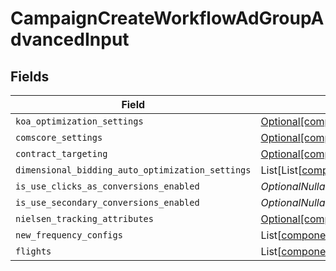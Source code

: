 # CampaignCreateWorkflowAdGroupAdvancedInput


## Fields

| Field                                                                                                                                          | Type                                                                                                                                           | Required                                                                                                                                       | Description                                                                                                                                    |
| ---------------------------------------------------------------------------------------------------------------------------------------------- | ---------------------------------------------------------------------------------------------------------------------------------------------- | ---------------------------------------------------------------------------------------------------------------------------------------------- | ---------------------------------------------------------------------------------------------------------------------------------------------- |
| `koa_optimization_settings`                                                                                                                    | [Optional[components.AdGroupWorkflowKoaOptimizationSettingsInput]](../../models/components/adgroupworkflowkoaoptimizationsettingsinput.md)     | :heavy_minus_sign:                                                                                                                             | N/A                                                                                                                                            |
| `comscore_settings`                                                                                                                            | [Optional[components.AdGroupWorkflowComscoreSettingsInput]](../../models/components/adgroupworkflowcomscoresettingsinput.md)                   | :heavy_minus_sign:                                                                                                                             | N/A                                                                                                                                            |
| `contract_targeting`                                                                                                                           | [Optional[components.AdGroupWorkflowContractTargetingInput]](../../models/components/adgroupworkflowcontracttargetinginput.md)                 | :heavy_minus_sign:                                                                                                                             | N/A                                                                                                                                            |
| `dimensional_bidding_auto_optimization_settings`                                                                                               | List[List[[components.DimensionalBiddingDimensions](../../models/components/dimensionalbiddingdimensions.md)]]                                 | :heavy_minus_sign:                                                                                                                             | N/A                                                                                                                                            |
| `is_use_clicks_as_conversions_enabled`                                                                                                         | *OptionalNullable[bool]*                                                                                                                       | :heavy_minus_sign:                                                                                                                             | N/A                                                                                                                                            |
| `is_use_secondary_conversions_enabled`                                                                                                         | *OptionalNullable[bool]*                                                                                                                       | :heavy_minus_sign:                                                                                                                             | N/A                                                                                                                                            |
| `nielsen_tracking_attributes`                                                                                                                  | [Optional[components.AdGroupWorkflowNielsenTrackingAttributesInput]](../../models/components/adgroupworkflownielsentrackingattributesinput.md) | :heavy_minus_sign:                                                                                                                             | N/A                                                                                                                                            |
| `new_frequency_configs`                                                                                                                        | List[[components.AdGroupWorkflowNewFrequencyConfigInput](../../models/components/adgroupworkflownewfrequencyconfiginput.md)]                   | :heavy_minus_sign:                                                                                                                             | N/A                                                                                                                                            |
| `flights`                                                                                                                                      | List[[components.CampaignCreateWorkflowAdGroupFlightInput](../../models/components/campaigncreateworkflowadgroupflightinput.md)]               | :heavy_minus_sign:                                                                                                                             | N/A                                                                                                                                            |